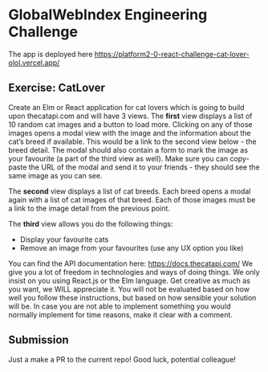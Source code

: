 # GlobalWebIndex Engineering Challenge

The app is deployed here https://platform2-0-react-challenge-cat-lover-olol.vercel.app/
## Exercise: CatLover
Create an Elm or React application for cat lovers which is going to build upon thecatapi.com and will have 3 views. 
The **first** view displays a list of 10 random cat images and a button to load more. Clicking on any of those images opens a modal view with the image and the information about the cat’s breed if available. This would be a link to the second view below - the breed detail. The modal should also contain a form to mark the image as your favourite (a part of the third view as well). Make sure you can copy-paste the URL of the modal and send it to your friends - they should see the same image as you can see. 

The **second** view displays a list of cat breeds. Each breed opens a modal again with a list of cat images of that breed. Each of those images must be a link to the image detail from the previous point. 

The **third** view allows you do the following things:
* Display your favourite cats 
* Remove an image from your favourites (use any UX option you like)

You can find the API documentation here: https://docs.thecatapi.com/ 
We give you a lot of freedom in technologies and ways of doing things. We only insist on you using React.js or the Elm language. Get creative as much as you want, we WILL appreciate it. You will not be evaluated based on how well you follow these instructions, but based on how sensible your solution will be. In case you are not able to implement something you would normally implement for time reasons, make it clear with a comment. 

## Submission

Just a make a PR to the current repo!
Good luck, potential colleague! 

